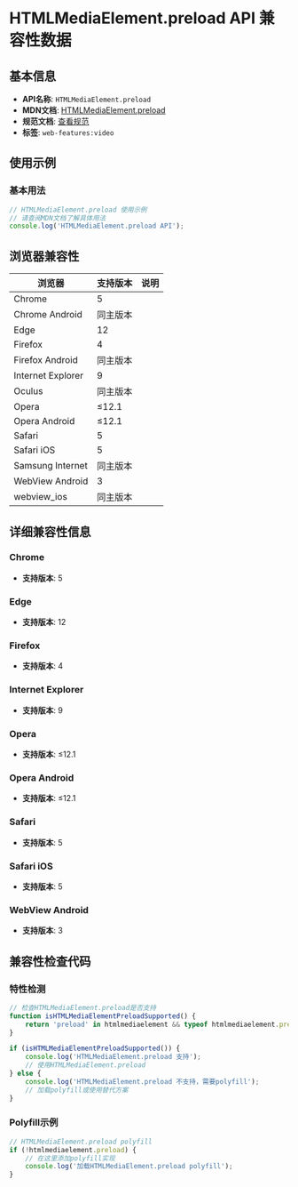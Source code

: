 # HTMLMediaElement.preload API 兼容性数据

## 基本信息

- **API名称**: `HTMLMediaElement.preload`
- **MDN文档**: [HTMLMediaElement.preload](https://developer.mozilla.org/docs/Web/API/HTMLMediaElement/preload)
- **规范文档**: [查看规范](https://html.spec.whatwg.org/multipage/media.html#dom-media-preload)
- **标签**: `web-features:video`

## 使用示例

### 基本用法

```javascript
// HTMLMediaElement.preload 使用示例
// 请查阅MDN文档了解具体用法
console.log('HTMLMediaElement.preload API');
```

## 浏览器兼容性

| 浏览器 | 支持版本 | 说明 |
|--------|----------|------|
| Chrome | 5 |  |
| Chrome Android | 同主版本 |  |
| Edge | 12 |  |
| Firefox | 4 |  |
| Firefox Android | 同主版本 |  |
| Internet Explorer | 9 |  |
| Oculus | 同主版本 |  |
| Opera | ≤12.1 |  |
| Opera Android | ≤12.1 |  |
| Safari | 5 |  |
| Safari iOS | 5 |  |
| Samsung Internet | 同主版本 |  |
| WebView Android | 3 |  |
| webview_ios | 同主版本 |  |

## 详细兼容性信息

### Chrome

- **支持版本**: 5

### Edge

- **支持版本**: 12

### Firefox

- **支持版本**: 4

### Internet Explorer

- **支持版本**: 9

### Opera

- **支持版本**: ≤12.1

### Opera Android

- **支持版本**: ≤12.1

### Safari

- **支持版本**: 5

### Safari iOS

- **支持版本**: 5

### WebView Android

- **支持版本**: 3

## 兼容性检查代码

### 特性检测

```javascript
// 检查HTMLMediaElement.preload是否支持
function isHTMLMediaElementPreloadSupported() {
    return 'preload' in htmlmediaelement && typeof htmlmediaelement.preload === 'function';
}

if (isHTMLMediaElementPreloadSupported()) {
    console.log('HTMLMediaElement.preload 支持');
    // 使用HTMLMediaElement.preload
} else {
    console.log('HTMLMediaElement.preload 不支持，需要polyfill');
    // 加载polyfill或使用替代方案
}
```

### Polyfill示例

```javascript
// HTMLMediaElement.preload polyfill
if (!htmlmediaelement.preload) {
    // 在这里添加polyfill实现
    console.log('加载HTMLMediaElement.preload polyfill');
}
```

